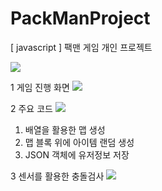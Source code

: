 # PackManProject
[ javascript ] 팩맨 게임 개인 프로젝트

<img src="https://postfiles.pstatic.net/MjAxOTA1MDhfMjA1/MDAxNTU3MjQ4NzA0MDA4.ggJmPe1iIojOusQv-MW8bRGe6BLHPis0rPn3JtGq_Kwg.nY0JosOP7wCAaILDFGBLNDKg2cW8CR3KYzJcgxLXuQ4g.PNG.kwjing93/PACKMAN1.png?type=w966">


1 게임 진행 화면
<img src="https://postfiles.pstatic.net/MjAxOTA1MDhfMzkg/MDAxNTU3MjQ4NzA1OTA3.iXJjpCmZVkuy36NO3bI_JX0l1PbiG00xFx45Qtr3AcMg.lxji8kn2CKjECAQfQllAICkJps1X5_VkBEPxDr2ja1og.PNG.kwjing93/PACKMAN2.png?type=w966">


2 주요 코드
<img src="https://postfiles.pstatic.net/MjAxOTA1MDhfODEg/MDAxNTU3MjQ4NzA3MjMw.XyGcy4JQ_HPLFmTPt2dBB2sKqwfGKzsCuyJn_ImAbaEg.PAsrNqsNCdUogUYTD9c2PajrBEe6tkg4s_9UB9CBS1og.PNG.kwjing93/PACKMAN3.png?type=w966">

1) 배열을 활용한 맵 생성
2) 맵 블록 위에 아이템 랜덤 생성 
3) JSON 객체에 유저정보 저장


3 센서를 활용한 충돌검사
<img src="https://postfiles.pstatic.net/MjAxOTA1MDhfMTc3/MDAxNTU3MjQ4NzA4MzIy.FxNnwB8L7SbAukauIxLOSbtecyt2rWrB9gczBEjy7usg.6cWJwTVd8AE528ZPTdoFpsEV-4NRna6ieFZnu8Ka8gEg.PNG.kwjing93/PACKMAN4.png?type=w966">


